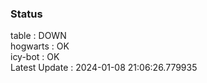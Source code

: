 ### Status


table : DOWN  
hogwarts : OK  
icy-bot : OK  
Latest Update : 2024-01-08 21:06:26.779935
